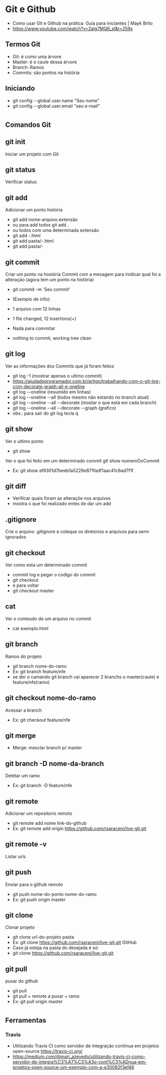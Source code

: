 # Git e Github
- Como usar Git e Github na prática: Guia para iniciantes | Mayk Brito
- https://www.youtube.com/watch?v=2alg7MQ6_sI&t=259s

## Termos Git
- Git: é como uma árvore
- Master: é o caule dessa árvore
- Branch: Ramos
- Commits: são pontos na história

## Iniciando
- git config --global user.name "Seu nome"
- git config --global user.email "seu e-mail"
#

## Comandos Git

## git init 
Iniciar um projeto com Git

## git status 
Verificar status

## git add 
Adicionar um ponto história
- git add nome-arquivo.extensão
- ou para add todos
git add .
- ou todos com uma determinada extensão
- git add -.html
- git add pasta/-.html
- git add pasta/-

## git commit
Criar um ponto na hostória
Commit com a mesagem para inidicar qual foi a alteração (agora tem um ponto na história)
- git commit -m 'Seu commit'

- (Exemplo de info):
- 1 arquivo com 12 linhas
- 1 file changed, 12 insertions(+)
- Nada para commitar
- nothing to commit, working tree clean

## git log
Ver as informações dos Commits que já foram feitos

- git log -1 (mostrar apenas o ultimo commit)
- https://ajudadoprogramador.com.br/artigo/trabalhando-com-o-git-log-com-decorate-graph-all-e-oneline
- git log --oneline (resumido em linhas)
- git log --oneline --all (todos mesmo não estando no branch atual)
- git log --oneline --all --decorate (mostar o que está em cada branch)
- git log --oneline --all --decorate --graph (grafico)
- obs.: para sair do git log tecla q

## git show
Ver o ultimo ponto
- git show

Ver o que foi feito em um determinado commit
git show numeroDoCommit
- Ex: git show af9301d7beeb1a5229e871fadf1aac41c6ad7f1f

## git diff
- Verificar quais foram as alteraçõe nos arquivos 
- mostra o que foi realizado entes de dar um add

## .gitignore
Crie o arquivo .gitignore e coleque os diretorios e arquivos para serm ignorados

## git checkout 
Ver como esta um determinado commit 

- commit log e pegar o codigo do commit
- git checkout
- e para voltar
- git checkout master

## cat 
Ver o conteudo de um arquivo no commit
- cat exemplo.html

## git branch 
Ramos do projeto
- git branch nome-do-ramo
- Ex: git branch feature/nfe
- se der o camando git branch vai aparecer 2 branchs o master(caule) e feature/nfe(ramo)

## git checkout nome-do-ramo 
Acessar a branch
- Ex: git checkout feature/nfe

## git merge
- Merge: mesclar branch p/ master

## git branch -D nome-da-branch
Deletar um ramo
- Ex: git branch -D feature/nfe

## git remote
Adicionar um repositorio remoto
- git remote add nome link-do-github
- Ex: git remote add origin https://github.com/rsaraceni/live-git.git

## git remote -v
Listar urls 

## git push
Enviar para o github remoto
- git push nome-do-ponto nome-do-ramo
- Ex: git push origin master

## git clone
Clonar projeto
- git clone url-do-projeto pasta
- Ex: git clone https://github.com/rsaraceni/live-git.git GitHub
- Caso já esteja na pasta do desejada é só:
- git clone https://github.com/rsaraceni/live-git.git

## git pull 
puxar do github 
- git pull 
- git pull + remote a puxar + ramo
- Ex: git pull origin master

# 

## Ferramentas

### Travis
- Utilizando Travis CI como servidor de integração contínua em projetos open-source
https://travis-ci.org/
- https://medium.com/@mari_azevedo/utilizando-travis-ci-como-servidor-de-integra%C3%A7%C3%A3o-cont%C3%ADnua-em-projetos-open-source-um-exemplo-com-a-e30082f3ef46